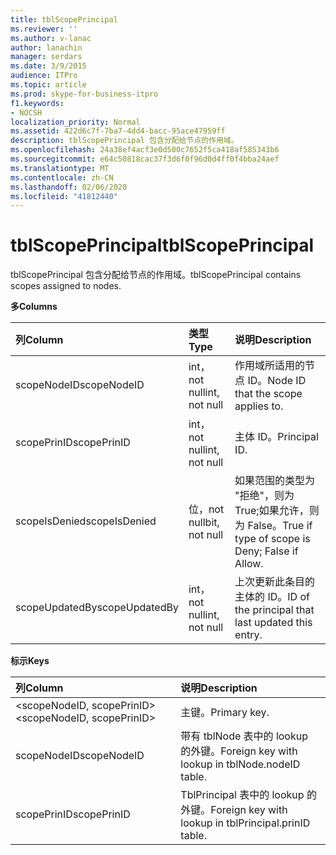 ```yaml
---
title: tblScopePrincipal
ms.reviewer: ''
ms.author: v-lanac
author: lanachin
manager: serdars
ms.date: 3/9/2015
audience: ITPro
ms.topic: article
ms.prod: skype-for-business-itpro
f1.keywords:
- NOCSH
localization_priority: Normal
ms.assetid: 422d6c7f-7ba7-4dd4-bacc-95ace47959ff
description: tblScopePrincipal 包含分配给节点的作用域。
ms.openlocfilehash: 24a38ef4acf3e0d500c7652f5ca418af585343b6
ms.sourcegitcommit: e64c50818cac37f3d6f0f96d0d4ff0f4bba24aef
ms.translationtype: MT
ms.contentlocale: zh-CN
ms.lasthandoff: 02/06/2020
ms.locfileid: "41812440"
---
```

# <a name="tblscopeprincipal"></a><span data-ttu-id="c7231-103">tblScopePrincipal</span><span class="sxs-lookup"><span data-stu-id="c7231-103">tblScopePrincipal</span></span>
 
<span data-ttu-id="c7231-104">tblScopePrincipal 包含分配给节点的作用域。</span><span class="sxs-lookup"><span data-stu-id="c7231-104">tblScopePrincipal contains scopes assigned to nodes.</span></span>
  
<span data-ttu-id="c7231-105">**多**</span><span class="sxs-lookup"><span data-stu-id="c7231-105">**Columns**</span></span>

|<span data-ttu-id="c7231-106">**列**</span><span class="sxs-lookup"><span data-stu-id="c7231-106">**Column**</span></span>|<span data-ttu-id="c7231-107">**类型**</span><span class="sxs-lookup"><span data-stu-id="c7231-107">**Type**</span></span>|<span data-ttu-id="c7231-108">**说明**</span><span class="sxs-lookup"><span data-stu-id="c7231-108">**Description**</span></span>|
|:-----|:-----|:-----|
|<span data-ttu-id="c7231-109">scopeNodeID</span><span class="sxs-lookup"><span data-stu-id="c7231-109">scopeNodeID</span></span>  <br/> |<span data-ttu-id="c7231-110">int，not null</span><span class="sxs-lookup"><span data-stu-id="c7231-110">int, not null</span></span>  <br/> |<span data-ttu-id="c7231-111">作用域所适用的节点 ID。</span><span class="sxs-lookup"><span data-stu-id="c7231-111">Node ID that the scope applies to.</span></span>  <br/> |
|<span data-ttu-id="c7231-112">scopePrinID</span><span class="sxs-lookup"><span data-stu-id="c7231-112">scopePrinID</span></span>  <br/> |<span data-ttu-id="c7231-113">int，not null</span><span class="sxs-lookup"><span data-stu-id="c7231-113">int, not null</span></span>  <br/> |<span data-ttu-id="c7231-114">主体 ID。</span><span class="sxs-lookup"><span data-stu-id="c7231-114">Principal ID.</span></span>  <br/> |
|<span data-ttu-id="c7231-115">scopeIsDenied</span><span class="sxs-lookup"><span data-stu-id="c7231-115">scopeIsDenied</span></span>  <br/> |<span data-ttu-id="c7231-116">位，not null</span><span class="sxs-lookup"><span data-stu-id="c7231-116">bit, not null</span></span>  <br/> |<span data-ttu-id="c7231-117">如果范围的类型为 "拒绝"，则为 True;如果允许，则为 False。</span><span class="sxs-lookup"><span data-stu-id="c7231-117">True if type of scope is Deny; False if Allow.</span></span>  <br/> |
|<span data-ttu-id="c7231-118">scopeUpdatedBy</span><span class="sxs-lookup"><span data-stu-id="c7231-118">scopeUpdatedBy</span></span>  <br/> |<span data-ttu-id="c7231-119">int，not null</span><span class="sxs-lookup"><span data-stu-id="c7231-119">int, not null</span></span>  <br/> |<span data-ttu-id="c7231-120">上次更新此条目的主体的 ID。</span><span class="sxs-lookup"><span data-stu-id="c7231-120">ID of the principal that last updated this entry.</span></span>  <br/> |
   
<span data-ttu-id="c7231-121">**标示**</span><span class="sxs-lookup"><span data-stu-id="c7231-121">**Keys**</span></span>

|<span data-ttu-id="c7231-122">**列**</span><span class="sxs-lookup"><span data-stu-id="c7231-122">**Column**</span></span>|<span data-ttu-id="c7231-123">**说明**</span><span class="sxs-lookup"><span data-stu-id="c7231-123">**Description**</span></span>|
|:-----|:-----|
|<span data-ttu-id="c7231-124">\<scopeNodeID, scopePrinID\></span><span class="sxs-lookup"><span data-stu-id="c7231-124">\<scopeNodeID, scopePrinID\></span></span>  <br/> |<span data-ttu-id="c7231-125">主键。</span><span class="sxs-lookup"><span data-stu-id="c7231-125">Primary key.</span></span>  <br/> |
|<span data-ttu-id="c7231-126">scopeNodeID</span><span class="sxs-lookup"><span data-stu-id="c7231-126">scopeNodeID</span></span>  <br/> |<span data-ttu-id="c7231-127">带有 tblNode 表中的 lookup 的外键。</span><span class="sxs-lookup"><span data-stu-id="c7231-127">Foreign key with lookup in tblNode.nodeID table.</span></span>  <br/> |
|<span data-ttu-id="c7231-128">scopePrinID</span><span class="sxs-lookup"><span data-stu-id="c7231-128">scopePrinID</span></span>  <br/> |<span data-ttu-id="c7231-129">TblPrincipal 表中的 lookup 的外键。</span><span class="sxs-lookup"><span data-stu-id="c7231-129">Foreign key with lookup in tblPrincipal.prinID table.</span></span>  <br/> |
   

